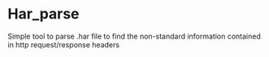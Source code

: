 # Har_parse
Simple tool to parse .har file to find the non-standard information contained in http request/response headers
